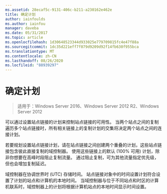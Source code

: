 ```yaml
---
ms.assetid: 28ecaf5c-9131-406c-b211-a230162e462e
title: 确定计划
author: iainfoulds
ms.author: iainfou
manager: daveba
ms.date: 05/31/2017
ms.topic: article
ms.openlocfilehash: 1d30648523344d933025e779709815fc4e47f88a
ms.sourcegitcommit: 1dc35d221eff7f079d9209d92f14fb630f955bca
ms.translationtype: MT
ms.contentlocale: zh-CN
ms.lasthandoff: 08/26/2020
ms.locfileid: "88939297"
---
```

# <a name="determining-the-schedule"></a>确定计划

>适用于：Windows Server 2016、Windows Server 2012 R2、Windows Server 2012

可以通过设置站点链接的计划来控制站点链接的可用性。 当两个站点之间的复制遍历多个站点链接时，所有相关链接上的复制计划的交集将决定两个站点之间的连接计划。

若要规划设置站点链接计划，请在站点链接之间创建两个重叠的计划，这些站点链接包含彼此直接复制的域控制器。 使用这些链接上的默认 (100% 可用) 计划，除非你想要在高峰时段阻止复制流量。 通过阻止复制，可为其他流量指定优先级，但也会增加复制延迟。

域控制器在协调世界时 (UTC) 存储时间。 站点链接对象中的时间设置计划符合设置了计划的站点和计算机的本地时间。 当域控制器与位于不同站点和时区的计算机联系时，域控制器上的计划将根据计算机站点的本地时间显示时间设置。



